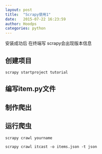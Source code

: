 ```yaml
---
layout: post
title:  "Scrapy使用1"
date:   2015-07-22 16:23:59
author: Hoodps
categories: python
---
```



安装成功后  在终端写  scrapy会出现版本信息

## 创建项目
	
	scrapy startproject tutorial

## 编写item.py文件


## 制作爬出


## 运行爬虫

	scrapy crawl yourname

	scrapy crawl itcast -o items.json -t json

